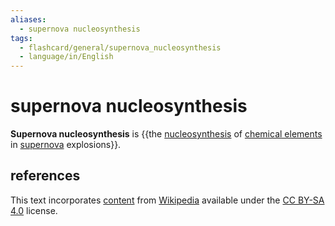 ```yaml
---
aliases:
  - supernova nucleosynthesis
tags:
  - flashcard/general/supernova_nucleosynthesis
  - language/in/English
---
```


# supernova nucleosynthesis

__Supernova nucleosynthesis__ is {{the [nucleosynthesis](nucleosynthesis.md) of [chemical elements](chemical%20element.md) in [supernova](supernova.md) explosions}}. <!--SR:!2024-08-03,4,270-->

## references

This text incorporates [content](https://en.wikipedia.org/wiki/supernova_nucleosynthesis) from [Wikipedia](Wikipedia.md) available under the [CC BY-SA 4.0](https://creativecommons.org/licenses/by-sa/4.0/) license.
